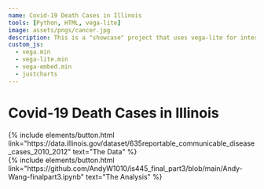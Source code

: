 ```yaml
---
name: Covid-19 Death Cases in Illinois 
tools: [Python, HTML, vega-lite]
image: assets/pngs/cancer.jpg
description: This is a "showcase" project that uses vega-lite for interactive viz!
custom_js:
  - vega.min
  - vega-lite.min
  - vega-embed.min
  - justcharts
---
```



# Covid-19 Death Cases in Illinois 




<vegachart schema-url="{{ site.baseurl }}/assets/json/dashboard_atlas.json" style="width: 100%"></vegachart>


<div class="left">
{% include elements/button.html link="https://data.illinois.gov/dataset/635reportable_communicable_disease_cases_2010_2012" text="The Data" %}
</div>

<div class="right">
{% include elements/button.html link="https://github.com/AndyW1010/is445_final_part3/blob/main/Andy-Wang-finalpart3.ipynb" text="The Analysis" %}
</div>



